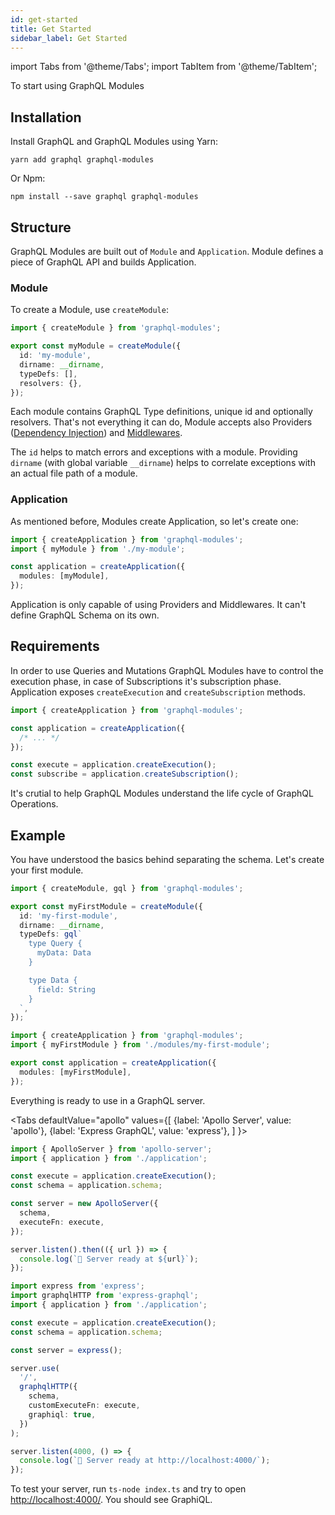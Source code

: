 ```yaml
---
id: get-started
title: Get Started
sidebar_label: Get Started
---
```


import Tabs from '@theme/Tabs';
import TabItem from '@theme/TabItem';

To start using GraphQL Modules

## Installation

Install GraphQL and GraphQL Modules using Yarn:

    yarn add graphql graphql-modules

Or Npm:

    npm install --save graphql graphql-modules

## Structure

GraphQL Modules are built out of `Module` and `Application`. Module defines a piece of GraphQL API and builds Application.

### Module

To create a Module, use `createModule`:

```typescript
import { createModule } from 'graphql-modules';

export const myModule = createModule({
  id: 'my-module',
  dirname: __dirname,
  typeDefs: [],
  resolvers: {},
});
```

Each module contains GraphQL Type definitions, unique id and optionally resolvers. That's not everything it can do, Module accepts also Providers ([Dependency Injection](./di/introduction)) and [Middlewares](./advanced/middlewares).

The `id` helps to match errors and exceptions with a module.
Providing `dirname` (with global variable `__dirname`) helps to correlate exceptions with an actual file path of a module.

### Application

As mentioned before, Modules create Application, so let's create one:

```typescript
import { createApplication } from 'graphql-modules';
import { myModule } from './my-module';

const application = createApplication({
  modules: [myModule],
});
```

Application is only capable of using Providers and Middlewares. It can't define GraphQL Schema on its own.

## Requirements

In order to use Queries and Mutations GraphQL Modules have to control the execution phase, in case of Subscriptions it's subscription phase. Application exposes `createExecution` and `createSubscription` methods.

```typescript
import { createApplication } from 'graphql-modules';

const application = createApplication({
  /* ... */
});

const execute = application.createExecution();
const subscribe = application.createSubscription();
```

It's crutial to help GraphQL Modules understand the life cycle of GraphQL Operations.

## Example

You have understood the basics behind separating the schema. Let's create your first module.

```typescript title="/src/modules/my-first-module/index.ts"
import { createModule, gql } from 'graphql-modules';

export const myFirstModule = createModule({
  id: 'my-first-module',
  dirname: __dirname,
  typeDefs: gql`
    type Query {
      myData: Data
    }

    type Data {
      field: String
    }
  `,
});
```

```typescript title="/src/application.ts"
import { createApplication } from 'graphql-modules';
import { myFirstModule } from './modules/my-first-module';

export const application = createApplication({
  modules: [myFirstModule],
});
```

Everything is ready to use in a GraphQL server.

<Tabs
defaultValue="apollo"
values={[
{label: 'Apollo Server', value: 'apollo'},
{label: 'Express GraphQL', value: 'express'},
]
}>
<TabItem value="apollo">

```typescript title="/src/server.ts"
import { ApolloServer } from 'apollo-server';
import { application } from './application';

const execute = application.createExecution();
const schema = application.schema;

const server = new ApolloServer({
  schema,
  executeFn: execute,
});

server.listen().then(({ url }) => {
  console.log(`🚀 Server ready at ${url}`);
});
```

</TabItem>
<TabItem value="express">

```typescript  title="/src/server.ts"
import express from 'express';
import graphqlHTTP from 'express-graphql';
import { application } from './application';

const execute = application.createExecution();
const schema = application.schema;

const server = express();

server.use(
  '/',
  graphqlHTTP({
    schema,
    customExecuteFn: execute,
    graphiql: true,
  })
);

server.listen(4000, () => {
  console.log(`🚀 Server ready at http://localhost:4000/`);
});
```

</TabItem>
</Tabs>

To test your server, run `ts-node index.ts` and try to open [http://localhost:4000/](http://localhost:4000/). You should see GraphiQL.
